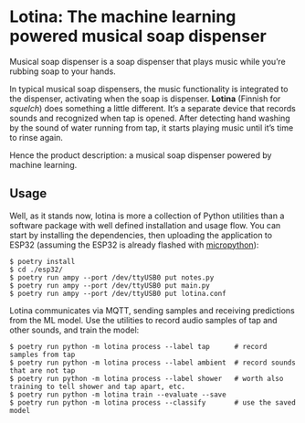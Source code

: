 # Lotina: The machine learning powered musical soap dispenser

Musical soap dispenser is a soap dispenser that plays music while you’re rubbing
soap to your hands.

In typical musical soap dispensers, the music functionality is integrated to the
dispenser, activating when the soap is dispenser. **Lotina** (Finnish for
*squelch*) does something a little different. It’s a separate device that
records sounds and recognized when tap is opened. After detecting hand washing
by the sound of water running from tap, it starts playing music until it’s time
to rinse again.

Hence the product description: a musical soap dispenser powered by machine
learning.

## Usage

Well, as it stands now, lotina is more a collection of Python utilities than a
software package with well defined installation and usage flow. You can start
by installing the dependencies, then uploading the application to ESP32
(assuming the ESP32 is already flashed with
[micropython](https://micropython.org/)):

```
$ poetry install
$ cd ./esp32/
$ poetry run ampy --port /dev/ttyUSB0 put notes.py
$ poetry run ampy --port /dev/ttyUSB0 put main.py
$ poetry run ampy --port /dev/ttyUSB0 put lotina.conf
```

Lotina communicates via MQTT, sending samples and receiving predictions from the
ML model. Use the utilities to record audio samples of tap and other sounds, and
train the model:

```
$ poetry run python -m lotina process --label tap      # record samples from tap
$ poetry run python -m lotina process --label ambient  # record sounds that are not tap
$ poetry run python -m lotina process --label shower   # worth also training to tell shower and tap apart, etc.
$ poetry run python -m lotina train --evaluate --save
$ poetry run python -m lotina process --classify       # use the saved model
```
